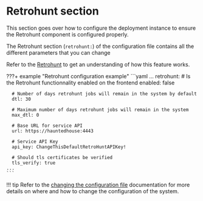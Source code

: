 # Retrohunt section

This section goes over how to configure the deployment instance to ensure the Retrohunt component is configured properly.

The Retrohunt section (`retrohunt:`) of the configuration file contains all the different parameters that you can change

Refer to the [Retrohunt](../../overview/architecture.md/#yara-back-in-time-retrohunt) to get an understanding of how this feature works.

???+ example "Retrohunt configuration example"
    ```yaml
    ...
    retrohunt:
      # Is the Retrohunt functionnality enabled on the frontend
      enabled: false

      # Number of days retrohunt jobs will remain in the system by default
      dtl: 30

      # Maximum number of days retrohunt jobs will remain in the system
      max_dtl: 0

      # Base URL for service API
      url: https://hauntedhouse:4443

      # Service API Key
      api_key: ChangeThisDefaultRetroHuntAPIKey!

      # Should tls certificates be verified
      tls_verify: true
    ...
    ```

!!! tip
    Refer to the [changing the configuration file](../config_file/#changing-the-configuration-file) documentation for more details on where and how to change the configuration of the system.
